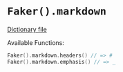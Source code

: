 # `Faker().markdown`

[Dictionary file](../src/main/resources/locales/en/markdown.yml)

Available Functions:  
```kotlin
Faker().markdown.headers() // => #
Faker().markdown.emphasis() // => _
```
